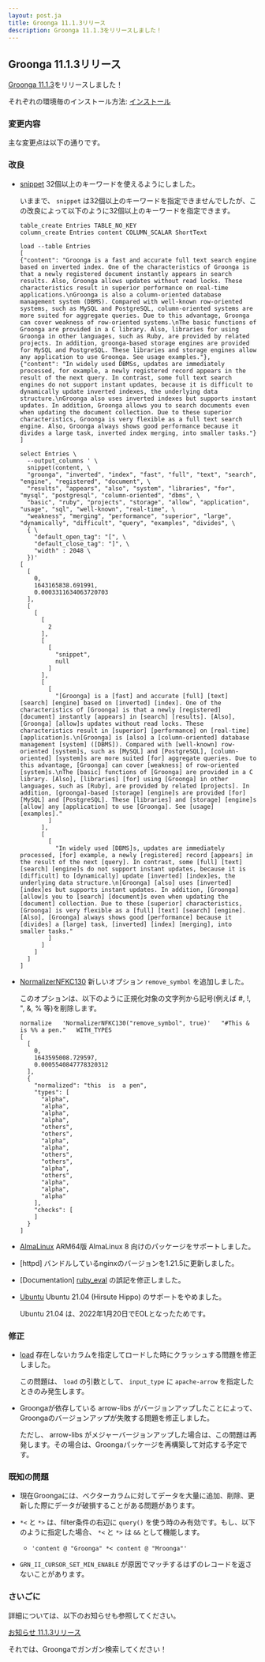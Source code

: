 ```yaml
---
layout: post.ja
title: Groonga 11.1.3リリース
description: Groonga 11.1.3をリリースしました！
---
```


## Groonga 11.1.3リリース

[Groonga 11.1.3](/ja/docs/news.html#release-11-1-3)をリリースしました！

それぞれの環境毎のインストール方法: [インストール](/ja/docs/install.html)

### 変更内容

主な変更点は以下の通りです。

### 改良

* [snippet](/ja/docs/reference/functions/snippet.html) 32個以上のキーワードを使えるようにしました。

  いままで、 ``snippet`` は32個以上のキーワードを指定できませんでしたが、この改良によって以下のように32個以上のキーワードを指定できます。

  ```
  table_create Entries TABLE_NO_KEY
  column_create Entries content COLUMN_SCALAR ShortText

  load --table Entries
  [
  {"content": "Groonga is a fast and accurate full text search engine based on inverted index. One of the characteristics of Groonga is that a newly registered document instantly appears in search results. Also, Groonga allows updates without read locks. These characteristics result in superior performance on real-time applications.\nGroonga is also a column-oriented database management system (DBMS). Compared with well-known row-oriented systems, such as MySQL and PostgreSQL, column-oriented systems are more suited for aggregate queries. Due to this advantage, Groonga can cover weakness of row-oriented systems.\nThe basic functions of Groonga are provided in a C library. Also, libraries for using Groonga in other languages, such as Ruby, are provided by related projects. In addition, groonga-based storage engines are provided for MySQL and PostgreSQL. These libraries and storage engines allow any application to use Groonga. See usage examples."},
  {"content": "In widely used DBMSs, updates are immediately processed, for example, a newly registered record appears in the result of the next query. In contrast, some full text search engines do not support instant updates, because it is difficult to dynamically update inverted indexes, the underlying data structure.\nGroonga also uses inverted indexes but supports instant updates. In addition, Groonga allows you to search documents even when updating the document collection. Due to these superior characteristics, Groonga is very flexible as a full text search engine. Also, Groonga always shows good performance because it divides a large task, inverted index merging, into smaller tasks."}
  ]

  select Entries \
    --output_columns ' \
    snippet(content, \
    "groonga", "inverted", "index", "fast", "full", "text", "search", "engine", "registered", "document", \
    "results", "appears", "also", "system", "libraries", "for", "mysql", "postgresql", "column-oriented", "dbms", \
    "basic", "ruby", "projects", "storage", "allow", "application", "usage", "sql", "well-known", "real-time", \
    "weakness", "merging", "performance", "superior", "large", "dynamically", "difficult", "query", "examples", "divides", \
    { \
      "default_open_tag": "[", \
      "default_close_tag": "]", \
      "width" : 2048 \
    })'
  [
    [
      0,
      1643165838.691991,
      0.0003311634063720703
    ],
    [
      [
        [
          2
        ],
        [
          [
            "snippet",
            null
          ]
        ],
        [
          [
            "[Groonga] is a [fast] and accurate [full] [text] [search] [engine] based on [inverted] [index]. One of the characteristics of [Groonga] is that a newly [registered] [document] instantly [appears] in [search] [results]. [Also], [Groonga] [allow]s updates without read locks. These characteristics result in [superior] [performance] on [real-time] [application]s.\n[Groonga] is [also] a [column-oriented] database management [system] ([DBMS]). Compared with [well-known] row-oriented [system]s, such as [MySQL] and [PostgreSQL], [column-oriented] [system]s are more suited [for] aggregate queries. Due to this advantage, [Groonga] can cover [weakness] of row-oriented [system]s.\nThe [basic] functions of [Groonga] are provided in a C library. [Also], [libraries] [for] using [Groonga] in other languages, such as [Ruby], are provided by related [projects]. In addition, [groonga]-based [storage] [engine]s are provided [for] [MySQL] and [PostgreSQL]. These [libraries] and [storage] [engine]s [allow] any [application] to use [Groonga]. See [usage] [examples]."
          ]
        ],
        [
          [
            "In widely used [DBMS]s, updates are immediately processed, [for] example, a newly [registered] record [appears] in the result of the next [query]. In contrast, some [full] [text] [search] [engine]s do not support instant updates, because it is [difficult] to [dynamically] update [inverted] [index]es, the underlying data structure.\n[Groonga] [also] uses [inverted] [index]es but supports instant updates. In addition, [Groonga] [allow]s you to [search] [document]s even when updating the [document] collection. Due to these [superior] characteristics, [Groonga] is very flexible as a [full] [text] [search] [engine]. [Also], [Groonga] always shows good [performance] because it [divides] a [large] task, [inverted] [index] [merging], into smaller tasks."
          ]
        ]
      ]
    ]
  ]
  ```

* [NormalizerNFKC130](/ja/docs/reference/normalizers/normalizer_nfkc130.html) 新しいオプション ``remove_symbol`` を追加しました。

  このオプションは、以下のように正規化対象の文字列から記号(例えば #, !, \", &, % 等)を削除します。

  ```
  normalize   'NormalizerNFKC130("remove_symbol", true)'   "#This & is %% a pen."   WITH_TYPES
  [
    [
      0,
      1643595008.729597,
      0.0005540847778320312
    ],
    {
      "normalized": "this  is  a pen",
      "types": [
        "alpha",
        "alpha",
        "alpha",
        "alpha",
        "others",
        "others",
        "alpha",
        "alpha",
        "others",
        "others",
        "alpha",
        "others",
        "alpha",
        "alpha",
        "alpha"
      ],
      "checks": [
      ]
    }
  ]
  ```

* [AlmaLinux](/ja/docs/install/almalinux.html) ARM64版 AlmaLinux 8 向けのパッケージをサポートしました。

* [httpd] バンドルしているnginxのバージョンを1.21.5に更新しました。

* [Documentation] [ruby_eval](/ja/docs/reference/commands/ruby_eval.html) の誤記を修正しました。

* [Ubuntu](/ja/docs/install/ubuntu.html) Ubuntu 21.04 (Hirsute Hippo) のサポートをやめました。

  Ubuntu 21.04 は、2022年1月20日でEOLとなったためです。

### 修正

* [load](/ja/docs/reference/commands/load.html) 存在しないカラムを指定してロードした時にクラッシュする問題を修正しました。

  この問題は、 ``load`` の引数として、 ``input_type`` に ``apache-arrow`` を指定したときのみ発生します。

* Groongaが依存している arrow-libs がバージョンアップしたことによって、Groongaのバージョンアップが失敗する問題を修正しました。

  ただし、 arrow-libs がメジャーバージョンアップした場合は、この問題は再発します。その場合は、Groongaパッケージを再構築して対応する予定です。

### 既知の問題

  * 現在Groongaには、ベクターカラムに対してデータを大量に追加、削除、更新した際にデータが破損することがある問題があります。

  * ``*<`` と ``*>`` は、filter条件の右辺に ``query()`` を使う時のみ有効です。もし、以下のように指定した場合、 ``*<`` と ``*>`` は ``&&`` として機能します。

    * ``'content @ "Groonga" *< content @ "Mroonga"'``

  * ``GRN_II_CURSOR_SET_MIN_ENABLE`` が原因でマッチするはずのレコードを返さないことがあります。

### さいごに

詳細については、以下のお知らせも参照してください。

[お知らせ 11.1.3リリース](/ja/docs/news.html#release-11-1-3)

それでは、Groongaでガンガン検索してください！
